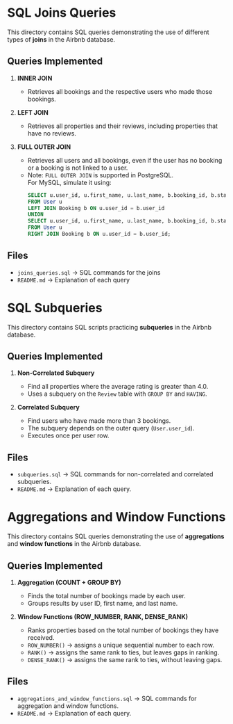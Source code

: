 # SQL Joins Queries

This directory contains SQL queries demonstrating the use of different types of **joins** in the Airbnb database.

## Queries Implemented

1. **INNER JOIN**
   - Retrieves all bookings and the respective users who made those bookings.

2. **LEFT JOIN**
   - Retrieves all properties and their reviews, including properties that have no reviews.

3. **FULL OUTER JOIN**
   - Retrieves all users and all bookings, even if the user has no booking or a booking is not linked to a user.
   - Note: `FULL OUTER JOIN` is supported in PostgreSQL.  
     For MySQL, simulate it using:
     ```sql
     SELECT u.user_id, u.first_name, u.last_name, b.booking_id, b.start_date, b.end_date
     FROM User u
     LEFT JOIN Booking b ON u.user_id = b.user_id
     UNION
     SELECT u.user_id, u.first_name, u.last_name, b.booking_id, b.start_date, b.end_date
     FROM User u
     RIGHT JOIN Booking b ON u.user_id = b.user_id;
     ```

## Files
- `joins_queries.sql` → SQL commands for the joins
- `README.md` → Explanation of each query

# SQL Subqueries

This directory contains SQL scripts practicing **subqueries** in the Airbnb database.

## Queries Implemented

1. **Non-Correlated Subquery**
   - Find all properties where the average rating is greater than 4.0.
   - Uses a subquery on the `Review` table with `GROUP BY` and `HAVING`.

2. **Correlated Subquery**
   - Find users who have made more than 3 bookings.
   - The subquery depends on the outer query (`User.user_id`).
   - Executes once per user row.

## Files
- `subqueries.sql` → SQL commands for non-correlated and correlated subqueries.
- `README.md` → Explanation of each query.


# Aggregations and Window Functions

This directory contains SQL queries demonstrating the use of **aggregations** and **window functions** in the Airbnb database.

## Queries Implemented

1. **Aggregation (COUNT + GROUP BY)**
   - Finds the total number of bookings made by each user.
   - Groups results by user ID, first name, and last name.

2. **Window Functions (ROW_NUMBER, RANK, DENSE_RANK)**
   - Ranks properties based on the total number of bookings they have received.
   - `ROW_NUMBER()` → assigns a unique sequential number to each row.
   - `RANK()` → assigns the same rank to ties, but leaves gaps in ranking.
   - `DENSE_RANK()` → assigns the same rank to ties, without leaving gaps.

## Files
- `aggregations_and_window_functions.sql` → SQL commands for aggregation and window functions.
- `README.md` → Explanation of each query.